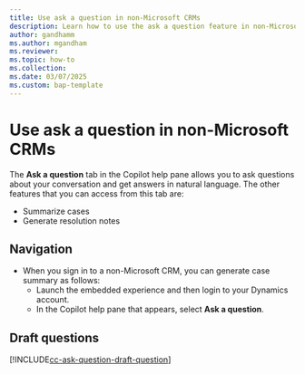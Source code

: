 ```yaml
---
title: Use ask a question in non-Microsoft CRMs
description: Learn how to use the ask a question feature in non-Microsoft CRMs.
author: gandhamm
ms.author: mgandham
ms.reviewer: 
ms.topic: how-to
ms.collection:
ms.date: 03/07/2025
ms.custom: bap-template 
---
```


# Use ask a question in non-Microsoft CRMs

The **Ask a question** tab in the Copilot help pane allows you to ask questions about your conversation  and get answers in natural language. The other features that you can access from this tab are:

- Summarize cases
- Generate resolution notes

## Navigation

- When you sign in to a non-Microsoft CRM, you can generate case summary as follows:
   - Launch the embedded experience and then login to your Dynamics account.
   - In the Copilot help pane that appears, select **Ask a question**.

## Draft questions

[!INCLUDE[cc-ask-question-draft-question](../../shared/cc-ask-question-draft-question.md)]

##
